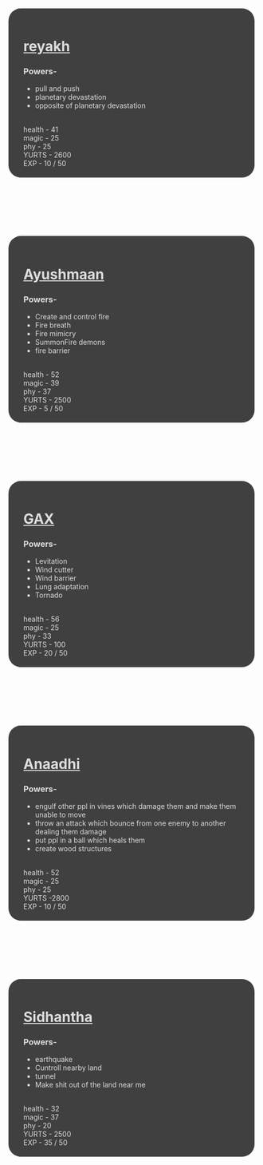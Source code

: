 <html>
<head>
    <style>
    div {
     background-color:#404040;
     padding:20px 30px;
     margin:50px 5px;
     border-radius:25px;
     color:#ddd;
   }
    h1 {
     text-decoration:underline;
   }
  </style>
</head>
<body>


<div><h1>reyakh</h1>
<h3> Powers- </h3>
<ul>
<li>pull and push</li>
<li>planetary devastation</li>
<li> opposite of planetary devastation</li>
<br>
</ul>
  health - 41
  <br>
  magic  - 25
  <br>
  phy - 25
  <br>
  YURTS - 2600
  <br>
  EXP - 10 / 50
</div>
<br>
<div>
<h1>Ayushmaan</h1>
<h3> Powers- </h3>
 
<ul>
<li>Create and control fire</li>
<li>Fire breath</li>
<li>Fire mimicry</li>
<li>SummonFire demons</li>
  <li>fire barrier</li>
<br>
</ul>
  health - 52
  <br>
  magic  - 39
  <br>
  phy - 37
  <br>
  YURTS - 2500
<br>
  EXP - 5 / 50
</div>
  <br>
  <div>
<h1>GAX</h1>
<h3> Powers- </h3>
<ul>
  <li>Levitation</li>
  <li>Wind cutter</li>
  <li>Wind barrier</li>
  <li>Lung adaptation </li>
  <li>Tornado</li>
<br>
</ul>
  health - 56
  <br>
  magic  - 25
  <br>
  phy - 33
  <br>
  YURTS - 100
  <br>
  EXP - 20 / 50
</div>
  <br>
  <div>
<h1>Anaadhi</h1>
<h3> Powers- </h3>
<ul>
<li>engulf other ppl in vines which damage them and make them unable to move</li>
<li>throw an attack which bounce from one enemy to another dealing them damage</li>
<li> put ppl in a ball which heals them</li>
<li> create wood structures</li>
<br>
</ul>
  health - 52
  <br>
  magic  - 25
  <br>
  phy - 25
  <br>
  YURTS -2800
<br>
  EXP - 10 / 50
</div>
<br>
<div>
<h1>Sidhantha</h1>
<h3> Powers- </h3>
<ul>
<li>earthquake </li>
<li>Cuntroll nearby land </li>
<li>tunnel</li>
<li>Make shit out of the land near me</li>
<br>
</ul>
  health - 32
  <br>
  magic  - 37
  <br>
  phy -  20
  <br>
  YURTS - 2500
<br>
  EXP - 35 / 50
</div>

</body>
</html>
